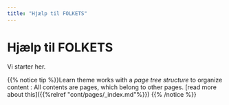 ```yaml
---
title: "Hjælp til FOLKETS"
---
```


# Hjælp til FOLKETS

Vi starter her.

{{% notice tip %}}Learn theme works with a _page tree structure_ to organize content : All contents are pages, which belong to other pages. [read more about this]({{%relref "cont/pages/_index.md"%}})
{{% /notice %}}
